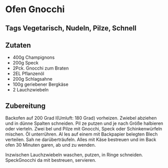 # Ofen Gnocchi

## Tags Vegetarisch, Nudeln, Pilze, Schnell

## Zutaten

- 400g Champignons
- 200g Speck
- 2Pck. Gnocchi zum Braten
- 2EL Pflanzenöl
- 200g Schlagsahne
- 100g geriebener Bergkäse
- 2 Lauchzwiebeln

## Zubereitung

Backofen auf 200 Grad I(Umluft: 180 Grad) vorheizen. Zwiebel abziehen und in dünne Spalten schneiden. Pil ze putzen und je nach Größe halbieren oder vierteln. Zwei bel und Pilze mit Gnocchi, Speck oder Schinkenwürfeln mischen. Öl unterrühren. Al les auf einem mit Backpapier belegten Blech verteilen. Sah ne darüberträufeln. Alles mit Käse bestreuen und im Back ofen 30 Minuten garen, ab und zu wenden.

Inzwischen Lauchzwiebeln waschen, putzen, in Ringe schneiden. SpeckGnocchi da mit bestreuen, servieren.
